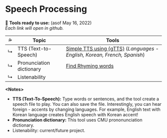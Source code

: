 # Speech Processing

🌱 **Tools ready to use:** (asof May 16, 2022)  
_Each link will open in github._   


| 💦 | Topic | Tools |  
|--|--|--|
|↳ | TTS (Text-to-Speech) | [Simple TTS using {gTTS}](https://github.com/MK316/applications/blob/main/Speech_gTTS.ipynb) (_Languages - English, Korean, French, Spanish_)|
|↳ | Pronunciation dictionary | [Find Rhyming words](https://github.com/MK316/applications/blob/main/Searching_ryhmingwords.ipynb) |
|↳ | Listenability | |




**\<Notes\>**   

- **TTS (Text-To-Speech):** Type words or sentences, and the tool create a speech file to play. You can also save the file. Interestingly, you can hear foreign - accents by changing languages. For example, English text with Korean language creates English speech with Korean accent! 
- **Pronunciation dictionary:** This tool uses CMU prononunciation dictionary.  
- Listenability: current/future project.
